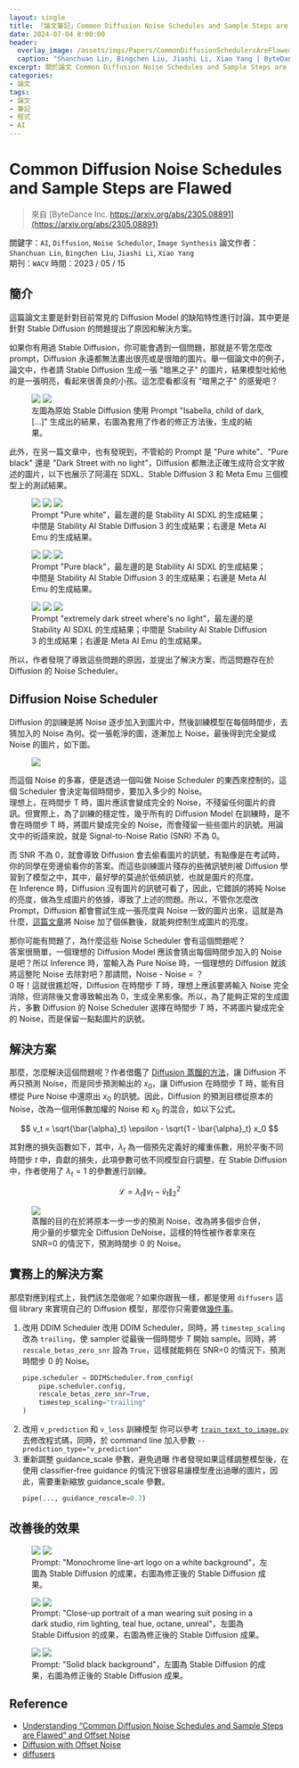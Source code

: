 ```yaml
---
layout: single
title: 「論文筆記」Common Diffusion Noise Schedules and Sample Steps are Flawed
date: 2024-07-04 8:00:00
header:
  overlay_image: /assets/imgs/Papers/CommonDiffusionSchedulersAreFlawed/Header.webp
  caption: "Shanchuan Lin, Bingchen Liu, Jiashi Li, Xiao Yang | ByteDance Inc."
excerpt: 關於論文 Common Diffusion Noise Schedules and Sample Steps are Flawed 的筆記
categories:
- 論文
tags:
- 論文
- 筆記
- 程式
- AI
---
```

# Common Diffusion Noise Schedules and Sample Steps are Flawed
> 來自 [ByteDance Inc. https://arxiv.org/abs/2305.08891](https://arxiv.org/abs/2305.08891)  

關鍵字：`AI`, `Diffusion`, `Noise Schedulor`, `Image Synthesis` 
論文作者： `Shanchuan Lin`, `Bingchen Liu`, `Jiashi Li`, `Xiao Yang`  
期刊：`WACV`
時間：2023 / 05 / 15  

## 簡介
這篇論文主要是針對目前常見的 Diffusion Model 的缺陷特性進行討論，其中更是針對 Stable Diffusion 的問題提出了原因和解決方案。  

如果你有用過 Stable Diffusion，你可能會遇到一個問題，那就是不管怎麼改 prompt，Diffusion 永遠都無法畫出很亮或是很暗的圖片。舉一個論文中的例子，論文中，作者請 Stable Diffusion 生成一張 "暗黑之子" 的圖片，結果模型吐給他的是一張明亮，看起來很善良的小孩。這怎麼看都沒有 "暗黑之子" 的感覺吧？

<figure class="half">
    <a href="/assets/imgs/Papers/CommonDiffusionSchedulersAreFlawed/Child_of_dark_origin.jpg"><img src="/assets/imgs/Papers/CommonDiffusionSchedulersAreFlawed/Child_of_dark_origin.jpg"></a>
    <a href="/assets/imgs/Papers/CommonDiffusionSchedulersAreFlawed/Child_of_dark_fix.jpg"><img src="/assets/imgs/Papers/CommonDiffusionSchedulersAreFlawed/Child_of_dark_fix.jpg"></a>
    <figcaption>左圖為原始 Stable Diffusion 使用 Prompt "Isabella, child of dark, [...]" 生成出的結果，右圖為套用了作者的修正方法後，生成的結果。</figcaption>
</figure>

此外，在另一篇文章中，也有發現到，不管給的 Prompt 是 "Pure white"、"Pure black" 還是 "Dark Street with no light"，Diffusion 都無法正確生成符合文字敘述的圖片，以下也展示了阿湯在 SDXL、Stable Diffusion 3 和 Meta Emu 三個模型上的測試結果。  

<figure class="third">
    <a href="/assets/imgs/Papers/CommonDiffusionSchedulersAreFlawed/PureWhite_SDXL.jpg"><img src="/assets/imgs/Papers/CommonDiffusionSchedulersAreFlawed/PureWhite_SDXL.jpg"></a>
    <a href="/assets/imgs/Papers/CommonDiffusionSchedulersAreFlawed/PureWhite_SD3.jpg"><img src="/assets/imgs/Papers/CommonDiffusionSchedulersAreFlawed/PureWhite_SD3.jpg"></a>
    <a href="/assets/imgs/Papers/CommonDiffusionSchedulersAreFlawed/PureWhite_Emu.jpg"><img src="/assets/imgs/Papers/CommonDiffusionSchedulersAreFlawed/PureWhite_Emu.jpg"></a>
    <figcaption>Prompt "Pure white"，最左邊的是 Stability AI SDXL 的生成結果；中間是 Stability AI Stable Diffusion 3 的生成結果；右邊是 Meta AI Emu 的生成結果。</figcaption>
</figure> 

<figure class="third">
    <a href="/assets/imgs/Papers/CommonDiffusionSchedulersAreFlawed/PureBlack_SDXL.jpg"><img src="/assets/imgs/Papers/CommonDiffusionSchedulersAreFlawed/PureBlack_SDXL.jpg"></a>
    <a href="/assets/imgs/Papers/CommonDiffusionSchedulersAreFlawed/PureBlack_SD3.webp"><img src="/assets/imgs/Papers/CommonDiffusionSchedulersAreFlawed/PureBlack_SD3.webp"></a>
    <a href="/assets/imgs/Papers/CommonDiffusionSchedulersAreFlawed/Pure_Black_Emu.jpeg"><img src="/assets/imgs/Papers/CommonDiffusionSchedulersAreFlawed/Pure_Black_Emu.jpeg"></a>
    <figcaption>Prompt "Pure black"，最左邊的是 Stability AI SDXL 的生成結果；中間是 Stability AI Stable Diffusion 3 的生成結果；右邊是 Meta AI Emu 的生成結果。</figcaption>
</figure> 

<figure class="third">
    <a href="/assets/imgs/Papers/CommonDiffusionSchedulersAreFlawed/DarkStreet_SDXL.jpg"><img src="/assets/imgs/Papers/CommonDiffusionSchedulersAreFlawed/DarkStreet_SDXL.jpg"></a>
    <a href="/assets/imgs/Papers/CommonDiffusionSchedulersAreFlawed/DarkStreet_SD3.webp"><img src="/assets/imgs/Papers/CommonDiffusionSchedulersAreFlawed/DarkStreet_SD3.webp"></a>
    <a href="/assets/imgs/Papers/CommonDiffusionSchedulersAreFlawed/DarkStreet_Emu.jpeg"><img src="/assets/imgs/Papers/CommonDiffusionSchedulersAreFlawed/DarkStreet_Emu.jpeg"></a>
    <figcaption>Prompt "extremely dark street where's no light"，最左邊的是 Stability AI SDXL 的生成結果；中間是 Stability AI Stable Diffusion 3 的生成結果；右邊是 Meta AI Emu 的生成結果。</figcaption>
</figure>

所以，作者發現了導致這些問題的原因，並提出了解決方案，而這問題存在於 Diffusion 的 Noise Scheduler。  

## Diffusion Noise Scheduler
Diffusion 的訓練是將 Noise 逐步加入到圖片中，然後訓練模型在每個時間步，去猜加入的 Noise 為何。從一張乾淨的圖，逐漸加上 Noise，最後得到完全變成 Noise 的圖片，如下圖。

<figure>
    <a href="/assets/imgs/Projects/Software/AI/MDIM/Diffusion_Processes.jpg"><img src="/assets/imgs/Projects/Software/AI/MDIM/Diffusion_Processes.jpg"></a>
</figure>

而這個 Noise 的多寡，便是透過一個叫做 Noise Scheduler 的東西來控制的，這個 Scheduler 會決定每個時間步，要加入多少的 Noise。  
理想上，在時間步 T 時，圖片應該會變成完全的 Noise，不殘留任何圖片的資訊。但實際上，為了訓練的穩定性，幾乎所有的 Diffusion Model 在訓練時，是不會在時間步 T 時，將圖片變成完全的 Noise，而會殘留一些些圖片的訊號。用論文中的術語來說，就是 Signal-to-Noise Ratio (SNR) 不為 0。  

而 SNR 不為 0，就會導致 Diffusion 會去偷看圖片的訊號，有點像是在考試時，你的同學在旁邊偷看你的答案。而這些訓練圖片殘存的些微訊號則被 Diffusion 學習到了模型之中，其中，最好學的莫過於低頻訊號，也就是圖片的亮度。  
在 Inference 時，Diffusion 沒有圖片的訊號可看了，因此，它錯誤的將純 Noise 的亮度，做為生成圖片的依據，導致了上述的問題。所以，不管你怎麼改 Prompt，Diffusion 都會嘗試生成一張亮度與 Noise 一致的圖片出來，這就是為什麼，[這篇文章](https://www.crosslabs.org/blog/diffusion-with-offset-noise)將 Noise 加了個係數後，就能夠控制生成圖片的亮度。      

那你可能有問題了，為什麼這些 Noise Scheduler 會有這個問題呢？  
答案很簡單，一個理想的 Diffusion Model 應該會猜出每個時間步加入的 Noise 是吧？所以 Inference 時，當輸入為 Pure Noise 時，一個理想的 Diffusion 就該將這整陀 Noise 去除對吧？那請問，Noise - Noise = ？  
0 呀！這就很尷尬呀，Diffusion 在時間步 $T$ 時，理想上應該要將輸入 Noise 完全消除，但消除後又會導致輸出為 0，生成全黑影像。所以，為了能夠正常的生成圖片，多數 Diffusion 的 Noise Scheduler 選擇在時間步 $T$ 時，不將圖片變成完全的 Noise，而是保留一點點圖片的訊號。  

## 解決方案
那麼，怎麼解決這個問題呢？作者借鑑了 [Diffusion 蒸餾的方法](https://arxiv.org/abs/2202.00512)，讓 Diffusion 不再只預測 Noise，而是同步預測輸出的 $x_0$，讓 Diffusion 在時間步 T 時，能有目標從 Pure Noise 中還原出 $x_0$ 的訊號。因此，Diffusion 的預測目標從原本的 Noise，改為一個用係數加權的 Noise 和 $x_0$ 的混合，如以下公式。

$$
v_t = \sqrt{\bar{\alpha}_t} \epsilon - \sqrt{1 - \bar{\alpha}_t} x_0
$$

其對應的損失函數如下，其中，$\lambda_t$ 為一個預先定義好的權重係數，用於平衡不同時間步 $t$ 中，貢獻的損失，此項參數可依不同模型自行調整，在 Stable Diffusion 中，作者使用了 $\lambda_t = 1$ 的參數進行訓練。

$$
\mathcal{L} = \lambda_t \| v_t - \tilde{v}_t \|_2^2
$$

<figure>
    <a href="/assets/imgs/Papers/CommonDiffusionSchedulersAreFlawed/DiffusionDistillation.png"><img src="/assets/imgs/Papers/CommonDiffusionSchedulersAreFlawed/DiffusionDistillation.png"></a>
    <figcaption>蒸餾的目的在於將原本一步一步的預測 Noise，改為將多個步合併，用少量的步驟完全 Diffusion DeNoise，這樣的特性被作者拿來在 SNR=0 的情況下，預測時間步 0 的 Noise。</figcaption>
</figure>

## 實務上的解決方案
那麼對應到程式上，我們該怎麼做呢？如果你跟我一樣，都是使用 `diffusers` 這個 library 來實現自己的 Diffusion 模型，那麼你只需要做[幾件事](https://huggingface.co/docs/diffusers/v0.17.1/api/schedulers/ddim#experimental-common-diffusion-noise-schedules-and-sample-steps-are-flawed)。  

1. 改用 DDIM Scheduler
改用 DDIM Scheduler，同時，將 `timestep_scaling` 改為 `trailing`，使 sampler 從最後一個時間步 $T$ 開始 sample。同時，將 `rescale_betas_zero_snr` 設為 `True`，這樣就能夠在 SNR=0 的情況下，預測時間步 0 的 Noise。
    ```python
    pipe.scheduler = DDIMScheduler.from_config(
        pipe.scheduler.config, 
        rescale_betas_zero_snr=True,
        timestep_scaling="trailing"
    )
    ```
2. 改用 `v_prediction` 和 `v_loss` 訓練模型
你可以參考 [`train_text_to_image.py`](https://github.com/huggingface/diffusers/blob/main/examples/text_to_image/train_text_to_image.py) 去修改程式碼，同時，於 command line 加入參數 `--prediction_type="v_prediction"`  
3. 重新調整 guidance_scale 參數，避免過曝
作者發現如果這樣調整模型後，在使用 classifier-free guidance 的情況下很容易讓模型產出過曝的圖片，因此，需要重新縮放 guidance_scale 參數。
    ```python
    pipe(..., guidance_rescale=0.7)
    ```

## 改善後的效果

<figure class="half">
    <a href="/assets/imgs/Papers/CommonDiffusionSchedulersAreFlawed/WhiteBack_SD.jpg"><img src="/assets/imgs/Papers/CommonDiffusionSchedulersAreFlawed/WhiteBack_SD.jpg"></a>
    <a href="/assets/imgs/Papers/CommonDiffusionSchedulersAreFlawed/WhiteBack_Fix.jpg"><img src="/assets/imgs/Papers/CommonDiffusionSchedulersAreFlawed/WhiteBack_Fix.jpg"></a>
    <figcaption>Prompt: "Monochrome line-art logo on a white background"，左圖為 Stable Diffusion 的成果，右圖為修正後的 Stable Diffusion 成果。</figcaption>
</figure>

<figure class="half">
    <a href="/assets/imgs/Papers/CommonDiffusionSchedulersAreFlawed/ManDarkBack_SD.jpg"><img src="/assets/imgs/Papers/CommonDiffusionSchedulersAreFlawed/ManDarkBack_SD.jpg"></a>
    <a href="/assets/imgs/Papers/CommonDiffusionSchedulersAreFlawed/ManDarkBack_Fix.jpg"><img src="/assets/imgs/Papers/CommonDiffusionSchedulersAreFlawed/ManDarkBack_Fix.jpg"></a>
    <figcaption>Prompt: "Close-up portrait of a man wearing suit posing in a dark studio, rim lighting, teal hue, octane, unreal"，左圖為 Stable Diffusion 的成果，右圖為修正後的 Stable Diffusion 成果。</figcaption>
</figure>

<figure class="half">
    <a href="/assets/imgs/Papers/CommonDiffusionSchedulersAreFlawed/SolidBlack_SD.jpg"><img src="/assets/imgs/Papers/CommonDiffusionSchedulersAreFlawed/SolidBlack_SD.jpg"></a>
    <a href="/assets/imgs/Papers/CommonDiffusionSchedulersAreFlawed/SolidBlack_Fix.jpg"><img src="/assets/imgs/Papers/CommonDiffusionSchedulersAreFlawed/SolidBlack_Fix.jpg"></a>
    <figcaption>Prompt: "Solid black background"，左圖為 Stable Diffusion 的成果，右圖為修正後的 Stable Diffusion 成果。</figcaption>
</figure>


## Reference
* [Understanding “Common Diffusion Noise Schedules and Sample Steps are Flawed” and Offset Noise](https://isamu-website.medium.com/understanding-common-diffusion-noise-schedules-and-sample-steps-are-flawed-and-offset-noise-52a73ab4fded)  
* [Diffusion with Offset Noise](https://www.crosslabs.org/blog/diffusion-with-offset-noise)  
* [diffusers](https://huggingface.co/docs/diffusers/v0.17.1/api/schedulers/ddim#experimental-common-diffusion-noise-schedules-and-sample-steps-are-flawed)  